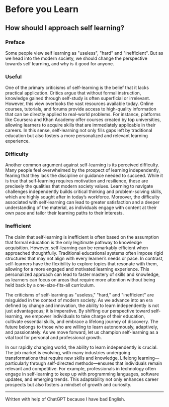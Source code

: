 # Before you Learn
## How should I approach self learning?

### Preface
<p>Some people view self learning as "useless", "hard" and "inefficient". But as we head into the modern society, we should change the perspective towards self learning, and why is it good for anyone.</p>

### Useful
<p>
  One of the primary criticisms of self-learning is the belief that it lacks practical application. Critics argue that without formal instruction, knowledge gained through self-study is often superficial or irrelevant. However, this view overlooks the vast resources available today. Online courses, tutorials, and forums provide access to high-quality information that can be directly applied to real-world problems. For instance, platforms like Coursera and Khan Academy offer courses created by top universities, allowing learners to acquire skills that are immediately applicable in their careers. In this sense, self-learning not only fills gaps left by traditional education but also fosters a more personalized and relevant learning experience.
</p>

### Difficulty
<p>
  Another common argument against self-learning is its perceived difficulty. Many people feel overwhelmed by the prospect of learning independently, fearing that they lack the discipline or guidance needed to succeed. While it is true that self-learning requires motivation and resilience, these are precisely the qualities that modern society values. Learning to navigate challenges independently builds critical thinking and problem-solving skills, which are highly sought after in today’s workforce. Moreover, the difficulty associated with self-learning can lead to greater satisfaction and a deeper understanding of the material, as individuals engage with content at their own pace and tailor their learning paths to their interests.
</p>

### Inefficient
<p>The claim that self-learning is inefficient is often based on the assumption that formal education is the only legitimate pathway to knowledge acquisition. However, self-learning can be remarkably efficient when approached thoughtfully. Traditional educational systems often impose rigid structures that may not align with every learner’s needs or pace. In contrast, self-learners have the flexibility to explore topics that resonate with them, allowing for a more engaged and motivated learning experience. This personalized approach can lead to faster mastery of skills and knowledge, as learners can focus on areas that require more attention without being held back by a one-size-fits-all curriculum.</p>

<p>
  The criticisms of self-learning as "useless," "hard," and "inefficient" are misguided in the context of modern society. As we advance into an era defined by change and innovation, the ability to learn independently is not just advantageous; it is imperative. By shifting our perspective toward self-learning, we empower individuals to take charge of their education, cultivate essential skills, and embrace a lifelong journey of discovery. The future belongs to those who are willing to learn autonomously, adaptively, and passionately. As we move forward, let us champion self-learning as a vital tool for personal and professional growth.
</p>

<p>
  In our rapidly changing world, the ability to learn independently is crucial. The job market is evolving, with many industries undergoing transformations that require new skills and knowledge. Lifelong learning—particularly through self-directed methods—ensures that individuals remain relevant and competitive. For example, professionals in technology often engage in self-learning to keep up with programming languages, software updates, and emerging trends. This adaptability not only enhances career prospects but also fosters a mindset of growth and curiosity.</p>
<hr>
  <footer>Written with help of ChatGPT because I have bad English.</footer>
